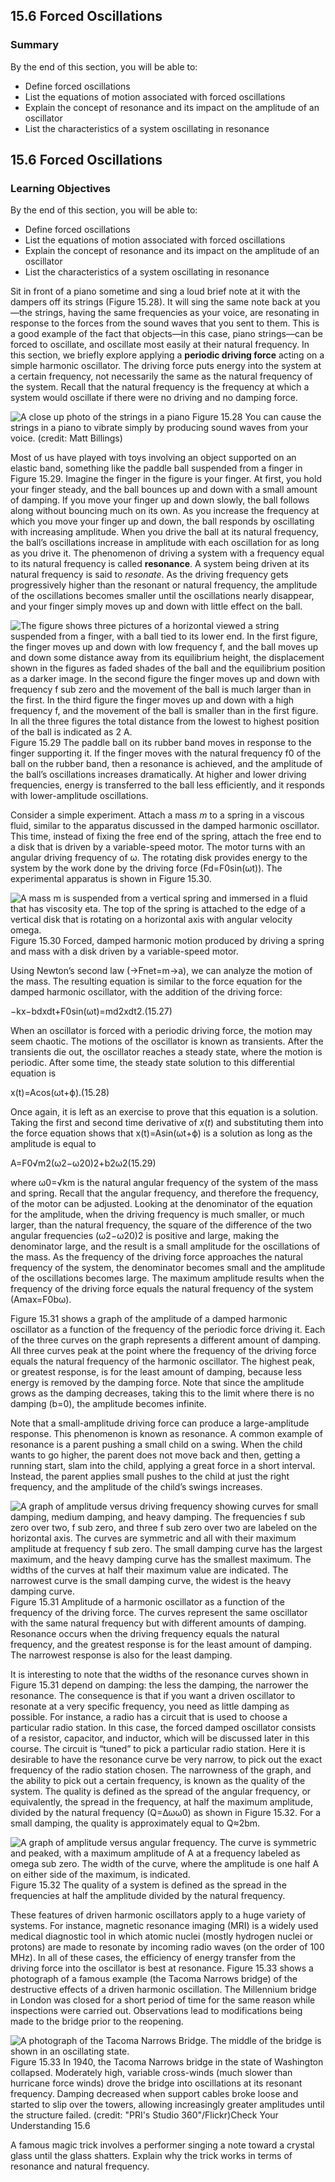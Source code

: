 ##  15.6 Forced Oscillations 

### Summary

By the end of this section, you will be able to: 

  - Define forced oscillations
  - List the equations of motion associated with forced oscillations
  - Explain the concept of resonance and its impact on the amplitude of an oscillator
  - List the characteristics of a system oscillating in resonance

## 15.6 Forced Oscillations

### Learning Objectives

By the end of this section, you will be able to: 

  - Define forced oscillations
  - List the equations of motion associated with forced oscillations
  - Explain the concept of resonance and its impact on the amplitude of an oscillator
  - List the characteristics of a system oscillating in resonance

Sit in front of a piano sometime and sing a loud brief note at it with the dampers off its strings (Figure 15.28). It will sing the same note back at you—the strings, having the same frequencies as your voice, are resonating in response to the forces from the sound waves that you sent to them. This is a good example of the fact that objects—in this case, piano strings—can be forced to oscillate, and oscillate most easily at their natural frequency. In this section, we briefly explore applying a **periodic driving force** acting on a simple harmonic oscillator. The driving force puts energy into the system at a certain frequency, not necessarily the same as the natural frequency of the system. Recall that the natural frequency is the frequency at which a system would oscillate if there were no driving and no damping force.

![A close up photo of the strings in a piano][1] Figure 15.28 You can cause the strings in a piano to vibrate simply by producing sound waves from your voice. (credit: Matt Billings)

Most of us have played with toys involving an object supported on an elastic band, something like the paddle ball suspended from a finger in Figure 15.29. Imagine the finger in the figure is your finger. At first, you hold your finger steady, and the ball bounces up and down with a small amount of damping. If you move your finger up and down slowly, the ball follows along without bouncing much on its own. As you increase the frequency at which you move your finger up and down, the ball responds by oscillating with increasing amplitude. When you drive the ball at its natural frequency, the ball’s oscillations increase in amplitude with each oscillation for as long as you drive it. The phenomenon of driving a system with a frequency equal to its natural frequency is called **resonance**. A system being driven at its natural frequency is said to _resonate_. As the driving frequency gets progressively higher than the resonant or natural frequency, the amplitude of the oscillations becomes smaller until the oscillations nearly disappear, and your finger simply moves up and down with little effect on the ball.

![The figure shows three pictures of a horizontal viewed a string suspended from a finger, with a ball tied to its lower end. In the first figure, the finger moves up and down with low frequency f, and the ball moves up and down some distance away from its equilibrium height, the displacement shown in the figures as faded shades of the ball and the equilibrium position as a darker image. In the second figure the finger moves up and down with frequency f sub zero and the movement of the ball is much larger than in the first. In the third figure the finger moves up and down with a high frequency f, and the movement of the ball is smaller than in the first figure. In all the three figures the total distance from the lowest to highest position of the ball is indicated as 2 A.][2] Figure 15.29 The paddle ball on its rubber band moves in response to the finger supporting it. If the finger moves with the natural frequency f0 of the ball on the rubber band, then a resonance is achieved, and the amplitude of the ball’s oscillations increases dramatically. At higher and lower driving frequencies, energy is transferred to the ball less efficiently, and it responds with lower-amplitude oscillations. 

Consider a simple experiment. Attach a mass _m_ to a spring in a viscous fluid, similar to the apparatus discussed in the damped harmonic oscillator. This time, instead of fixing the free end of the spring, attach the free end to a disk that is driven by a variable-speed motor. The motor turns with an angular driving frequency of ω. The rotating disk provides energy to the system by the work done by the driving force (Fd=F0sin(ωt)). The experimental apparatus is shown in Figure 15.30.

![A mass m is suspended from a vertical spring and immersed in a fluid that has viscosity eta. The top of the spring is attached to the edge of a vertical disk that is rotating on a horizontal axis with angular velocity omega.][3] Figure 15.30 Forced, damped harmonic motion produced by driving a spring and mass with a disk driven by a variable-speed motor. 

Using Newton’s second law (→Fnet=m→a), we can analyze the motion of the mass. The resulting equation is similar to the force equation for the damped harmonic oscillator, with the addition of the driving force:

−kx−bdxdt+F0sin(ωt)=md2xdt2.(15.27) 

When an oscillator is forced with a periodic driving force, the motion may seem chaotic. The motions of the oscillator is known as transients. After the transients die out, the oscillator reaches a steady state, where the motion is periodic. After some time, the steady state solution to this differential equation is

x(t)=Acos(ωt+ϕ).(15.28) 

Once again, it is left as an exercise to prove that this equation is a solution. Taking the first and second time derivative of _x_(_t_) and substituting them into the force equation shows that x(t)=Asin(ωt+ϕ) is a solution as long as the amplitude is equal to

A=F0√m2(ω2−ω20)2+b2ω2(15.29) 

where ω0=√km is the natural angular frequency of the system of the mass and spring. Recall that the angular frequency, and therefore the frequency, of the motor can be adjusted. Looking at the denominator of the equation for the amplitude, when the driving frequency is much smaller, or much larger, than the natural frequency, the square of the difference of the two angular frequencies (ω2−ω20)2 is positive and large, making the denominator large, and the result is a small amplitude for the oscillations of the mass. As the frequency of the driving force approaches the natural frequency of the system, the denominator becomes small and the amplitude of the oscillations becomes large. The maximum amplitude results when the frequency of the driving force equals the natural frequency of the system (Amax=F0bω).

Figure 15.31 shows a graph of the amplitude of a damped harmonic oscillator as a function of the frequency of the periodic force driving it. Each of the three curves on the graph represents a different amount of damping. All three curves peak at the point where the frequency of the driving force equals the natural frequency of the harmonic oscillator. The highest peak, or greatest response, is for the least amount of damping, because less energy is removed by the damping force. Note that since the amplitude grows as the damping decreases, taking this to the limit where there is no damping (b=0), the amplitude becomes infinite.

Note that a small-amplitude driving force can produce a large-amplitude response. This phenomenon is known as resonance. A common example of resonance is a parent pushing a small child on a swing. When the child wants to go higher, the parent does not move back and then, getting a running start, slam into the child, applying a great force in a short interval. Instead, the parent applies small pushes to the child at just the right frequency, and the amplitude of the child’s swings increases.

![A graph of amplitude versus driving frequency showing curves for small damping, medium damping, and heavy damping. The frequencies f sub zero over two, f sub zero, and three f sub zero over two are labeled on the horizontal axis. The curves are symmetric and all with their maximum amplitude at frequency f sub zero. The small damping curve has the largest maximum, and the heavy damping curve has the smallest maximum. The widths of the curves at half their maximum value are indicated. The narrowest curve is the small damping curve, the widest is the heavy damping curve.][4] Figure 15.31 Amplitude of a harmonic oscillator as a function of the frequency of the driving force. The curves represent the same oscillator with the same natural frequency but with different amounts of damping. Resonance occurs when the driving frequency equals the natural frequency, and the greatest response is for the least amount of damping. The narrowest response is also for the least damping. 

It is interesting to note that the widths of the resonance curves shown in Figure 15.31 depend on damping: the less the damping, the narrower the resonance. The consequence is that if you want a driven oscillator to resonate at a very specific frequency, you need as little damping as possible. For instance, a radio has a circuit that is used to choose a particular radio station. In this case, the forced damped oscillator consists of a resistor, capacitor, and inductor, which will be discussed later in this course. The circuit is “tuned” to pick a particular radio station. Here it is desirable to have the resonance curve be very narrow, to pick out the exact frequency of the radio station chosen. The narrowness of the graph, and the ability to pick out a certain frequency, is known as the quality of the system. The quality is defined as the spread of the angular frequency, or equivalently, the spread in the frequency, at half the maximum amplitude, divided by the natural frequency (Q=Δωω0) as shown in Figure 15.32. For a small damping, the quality is approximately equal to Q≈2bm.

![A graph of amplitude versus angular frequency. The curve is symmetric and peaked, with a maximum amplitude of A at a frequency labeled as omega sub zero. The width of the curve, where the amplitude is one half A on either side of the maximum, is indicated.][5] Figure 15.32 The quality of a system is defined as the spread in the frequencies at half the amplitude divided by the natural frequency. 

These features of driven harmonic oscillators apply to a huge variety of systems. For instance, magnetic resonance imaging (MRI) is a widely used medical diagnostic tool in which atomic nuclei (mostly hydrogen nuclei or protons) are made to resonate by incoming radio waves (on the order of 100 MHz). In all of these cases, the efficiency of energy transfer from the driving force into the oscillator is best at resonance. Figure 15.33 shows a photograph of a famous example (the Tacoma Narrows bridge) of the destructive effects of a driven harmonic oscillation. The Millennium bridge in London was closed for a short period of time for the same reason while inspections were carried out. Observations lead to modifications being made to the bridge prior to the reopening.

![A photograph of the Tacoma Narrows Bridge. The middle of the bridge is shown in an oscillating state.][6] Figure 15.33 In 1940, the Tacoma Narrows bridge in the state of Washington collapsed. Moderately high, variable cross-winds (much slower than hurricane force winds) drove the bridge into oscillations at its resonant frequency. Damping decreased when support cables broke loose and started to slip over the towers, allowing increasingly greater amplitudes until the structure failed. (credit: "PRI's Studio 360"/Flickr)Check Your Understanding 15.6 

A famous magic trick involves a performer singing a note toward a crystal glass until the glass shatters. Explain why the trick works in terms of resonance and natural frequency.

   [1]: https://cnx.org/resources/dade8c9adb9fe3b3684e693a01cfa201314a9b50
   [2]: https://cnx.org/resources/516dad558b64bd6ab99245f4c01c9f4a9e4816f3
   [3]: https://cnx.org/resources/ed30e26b7f37cd4acc9ff95bc195d55a441f5b0f
   [4]: https://cnx.org/resources/00c748d7aae09c333d43689a4d4d42c377dfacf1
   [5]: https://cnx.org/resources/5c35644ddfc933ec34fbdba802e5d2d5e6d5bf36
   [6]: https://cnx.org/resources/68cfe0a8fc1d5e182d32608ec983ba00ff72ace4

